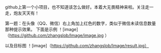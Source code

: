 github上第一个小项目，也不知道该怎么做好。本着大无畏精神来啦。关注走一走，炮友天天有！

第一题：在头像（QQ、微信）右上角加上红色的数字，类似于微信未读信息数量那种提示效果。 
下面是示例
！[image]（https://github.com/zhangslob/Image/image.jpg ）

以及目标图
！[image]（https://github.com/zhangslob/Image/result.jpg）
